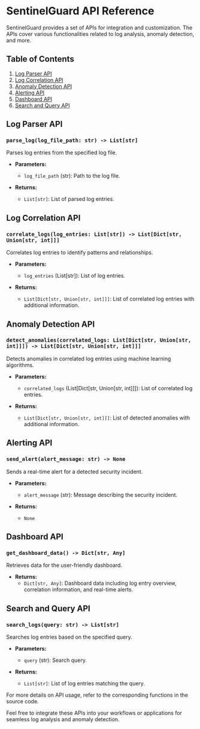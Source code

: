 # SentinelGuard API Reference

SentinelGuard provides a set of APIs for integration and customization. The APIs cover various functionalities related to log analysis, anomaly detection, and more.

## Table of Contents

1. [Log Parser API](#log-parser-api)
2. [Log Correlation API](#log-correlation-api)
3. [Anomaly Detection API](#anomaly-detection-api)
4. [Alerting API](#alerting-api)
5. [Dashboard API](#dashboard-api)
6. [Search and Query API](#search-and-query-api)

## Log Parser API

### `parse_log(log_file_path: str) -> List[str]`

Parses log entries from the specified log file.

- **Parameters:**
  - `log_file_path` (str): Path to the log file.

- **Returns:**
  - `List[str]`: List of parsed log entries.

## Log Correlation API

### `correlate_logs(log_entries: List[str]) -> List[Dict[str, Union[str, int]]]`

Correlates log entries to identify patterns and relationships.

- **Parameters:**
  - `log_entries` (List[str]): List of log entries.

- **Returns:**
  - `List[Dict[str, Union[str, int]]]`: List of correlated log entries with additional information.

## Anomaly Detection API

### `detect_anomalies(correlated_logs: List[Dict[str, Union[str, int]]]) -> List[Dict[str, Union[str, int]]]`

Detects anomalies in correlated log entries using machine learning algorithms.

- **Parameters:**
  - `correlated_logs` (List[Dict[str, Union[str, int]]]): List of correlated log entries.

- **Returns:**
  - `List[Dict[str, Union[str, int]]]`: List of detected anomalies with additional information.

## Alerting API

### `send_alert(alert_message: str) -> None`

Sends a real-time alert for a detected security incident.

- **Parameters:**
  - `alert_message` (str): Message describing the security incident.

- **Returns:**
  - `None`

## Dashboard API

### `get_dashboard_data() -> Dict[str, Any]`

Retrieves data for the user-friendly dashboard.

- **Returns:**
  - `Dict[str, Any]`: Dashboard data including log entry overview, correlation information, and real-time alerts.

## Search and Query API

### `search_logs(query: str) -> List[str]`

Searches log entries based on the specified query.

- **Parameters:**
  - `query` (str): Search query.

- **Returns:**
  - `List[str]`: List of log entries matching the query.

For more details on API usage, refer to the corresponding functions in the source code.

Feel free to integrate these APIs into your workflows or applications for seamless log analysis and anomaly detection.

